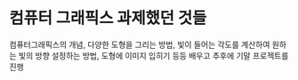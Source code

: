 # 컴퓨터 그래픽스 과제했던 것들

컴퓨터그래픽스의 개념,
다양한 도형을 그리는 방법, 
빛이 들어는 각도를 계산하여 원하는 빛의 방향 설정하는 방법, 
도형에 이미지 입히기 등등 배우고 추후에 기말 프로젝트를 진행
